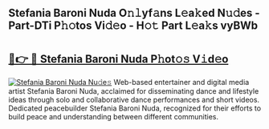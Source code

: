 ## Stefania Baroni Nuda O𝚗𝚕yf𝚊ns L𝚎a𝚔ed N𝚞𝚍es - Part-DTi P𝚑𝚘tos Vi𝚍𝚎o - H𝚘𝚝 Part L𝚎a𝚔s vyBWb

# <h2><a href="http://kf800vb.oniu.top/?m=Stefania+Baroni+Nuda">🔗👉 🔴 Stefania Baroni Nuda P𝚑ot𝚘𝚜 V𝚒d𝚎o</a></h2>

[![Stefania Baroni Nuda Nu𝚍e𝚜](https://i.imgur.com/0qMVB7G.gif)](http://kf800vb.oniu.top/?m=Stefania+Baroni+Nuda)
Web-based entertainer and digital media artist Stefania Baroni Nuda, acclaimed for disseminating dance and lifestyle ideas through solo and collaborative dance performances and short videos. Dedicated peacebuilder Stefania Baroni Nuda, recognized for their efforts to build peace and understanding between different communities.  
